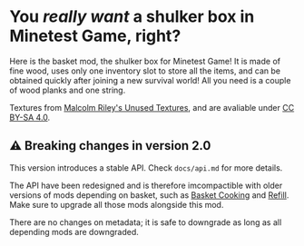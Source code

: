 # You *really want* a shulker box in Minetest Game, right?

Here is the basket mod, the shulker box for Minetest Game! It is made of fine wood, uses only one inventory slot to store all the items, and can be obtained quickly after joining a new survival world! All you need is a couple of wood planks and one string.

Textures from [Malcolm Riley's Unused Textures](https://github.com/malcolmriley/unused-textures), and are avaliable under [CC BY-SA 4.0](https://creativecommons.org/licenses/by/4.0/).

## ⚠️ Breaking changes in version 2.0

This version introduces a stable API. Check `docs/api.md` for more details.

The API have been redesigned and is therefore imcompactible with older versions of mods depending on basket, such as [Basket Cooking](https://content.luanti.org/packages/Emojiminetest/basket_cooking/) and [Refill](https://content.luanti.org/packages/Emojiminetest/refill/). Make sure to upgrade all those mods alongside this mod.

There are no changes on metadata; it is safe to downgrade as long as all depending mods are downgraded.
